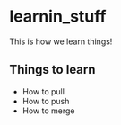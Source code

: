 # learnin_stuff

This is how we learn things!

## Things to learn

- How to pull
- How to push
- How to merge
